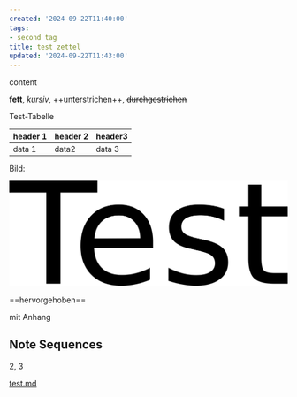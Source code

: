 ```yaml
---
created: '2024-09-22T11:40:00'
tags:
- second tag
title: test zettel
updated: '2024-09-22T11:43:00'
---
```


content

**fett**, *kursiv*, ++unterstrichen++, ~~durchgestrichen~~

Test-Tabelle

| header 1 | header 2 | header3 |
| --- | --- | --- |
| data 1  | data2  | data 3 |

Bild:

![test.png](./test.png)

==hervorgehoben==

mit Anhang


## Note Sequences

[2](<./Zettel 2.md>), [3](./Zettel3.md)

[test.md](./test.md)